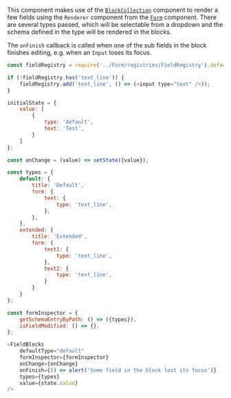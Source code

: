 This component makes use of the [`BlockCollection`](#blockcollection) component to render a few fields using the
`Renderer` component from the [`Form`](#form) component. There are several types passed, which will be selectable from
a dropdown and the schema defined in the type will be rendered in the blocks.

The `onFinish` callback is called when one of the sub fields in the block finishes editing, e.g. when an `Input` loses
its focus.

```javascript
const fieldRegistry = require('../Form/registries/FieldRegistry').default;

if (!fieldRegistry.has('text_line')) {
    fieldRegistry.add('text_line', () => (<input type="text" />));
}

initialState = {
	value: [
		{
    		type: 'default',
        	text: 'Test',
    	}
    ]
};

const onChange = (value) => setState({value});

const types = {
    default: {
    	title: 'Default',
        form: {
            text: {
                type: 'text_line',
            },
        },
    },
    extended: {
    	title: 'Extended',
        form: {
        	text1: {
            	type: 'text_line',
            },
            text2: {
            	type: 'text_line',
            }
        }
    }
};

const formInspector = {
    getSchemaEntryByPath: () => ({types}),
    isFieldModified: () => {},
};

<FieldBlocks
    defaultType="default"
    formInspector={formInspector}
    onChange={onChange}
    onFinish={() => alert('Some field in the block lost its focus')}
    types={types}
    value={state.value}
/>
```
